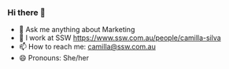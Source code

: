 ### Hi there 👋

- 💬 Ask me anything about Marketing
- 🔭 I work at SSW https://www.ssw.com.au/people/camilla-silva
- 📫 How to reach me: camilla@ssw.com.au
- 😄 Pronouns: She/her
